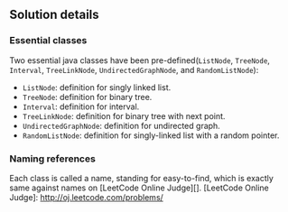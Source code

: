 Solution details
----------------
### Essential classes
Two essential java classes have been pre-defined(`ListNode`, `TreeNode`, `Interval`, `TreeLinkNode`, `UndirectedGraphNode`, and `RandomListNode`):

* `ListNode`: definition for singly linked list.
* `TreeNode`: definition for binary tree.
* `Interval`: definition for interval.
* `TreeLinkNode`: definition for binary tree with next point.
* `UndirectedGraphNode`: definition for undirected graph.
* `RandomListNode`: definition for singly-linked list with a random pointer.

### Naming references
Each class is called a name, standing for easy-to-find, which is exactly same against names on [LeetCode Online Judge][].
[LeetCode Online Judge]: http://oj.leetcode.com/problems/
